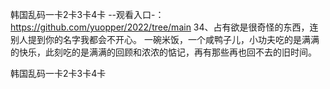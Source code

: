韩国乱码一卡2卡3卡4卡
--观看入口-：https://github.com/yuopper/2022/tree/main
	34、占有欲是很奇怪的东西，连别人提到你的名字我都会不开心。
一碗米饭，一个咸鸭子儿，小功夫吃的是满满的快乐，此刻吃的是满满的回顾和浓浓的惦记，再有那些再也回不去的旧时间。

韩国乱码一卡2卡3卡4卡
